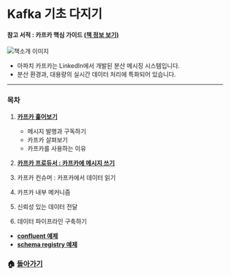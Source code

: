 # Kafka 기초 다지기

#### 참고 서적 : 카프카 핵심 가이드 [(책 정보 보기)](https://book.naver.com/bookdb/book_detail.nhn?bid=14093855)

![책소개 이미지](https://blogfiles.pstatic.net/MjAxODEyMjhfMTQg/MDAxNTQ1OTM5NTc0MjM1.lyhES1P4ku6xkSfqADeJmIKvGGvFB02tpSFJDIl8Xcog.rhAmyr6QAtQywjrRddknRdjmGl_eml4EI5_zQa7fLrEg.JPEG.3457soso/%EC%8A%A4%ED%81%AC%EB%A6%B0%EC%83%B7_2018-12-28_04-37-10.png)

- 아파치 카프카는 LinkedIn에서 개발된 분산 메시징 시스템입니다.
- 분산 환경과, 대용량의 실시간 데이터 처리에 특화되어 있습니다.

  

***

### 목차

1. [**카프카 훑어보기**](https://github.com/3457soso/TIL/blob/master/Kafka/01_Introduction.md)

   - 메시지 발행과 구독하기
   - 카프카 살펴보기
   - 카프카를 사용하는 이유

   

2. [**카프카 프로듀서 : 카프카에 메시지 쓰기**](https://github.com/3457soso/TIL/blob/master/Kafka/02_producer.md)

3. 카프카 컨슈머 : 카프카에서 데이터 읽기

4. 카프카 내부 메커니즘

5. 신뢰성 있는 데이터 전달

6. 데이터 파이프라인 구축하기

- [**confluent 예제**]()
- [**schema registry 예제**]()



### :house: [**돌아가기**](https://github.com/3457soso/TIL)
